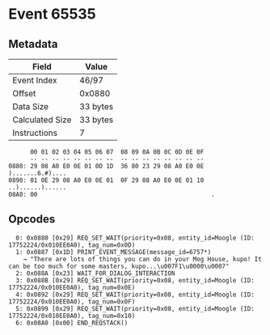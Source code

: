 # Event 65535

## Metadata

| Field           | Value    |
|-----------------|----------|
| Event Index     | 46/97    |
| Offset          | 0x0880   |
| Data Size       | 33 bytes |
| Calculated Size | 33 bytes |
| Instructions    | 7        |

```
      00 01 02 03 04 05 06 07  08 09 0A 0B 0C 0D 0E 0F
      -- -- -- -- -- -- -- --  -- -- -- -- -- -- -- --
0880: 29 08 A0 E0 0E 01 0D 1D  36 80 23 29 08 A0 E0 0E  ).......6.#)....
0890: 01 0E 29 08 A0 E0 0E 01  0F 29 08 A0 E0 0E 01 10  ..)......)......
08A0: 00                                                .               
```

## Opcodes

```
  0: 0x0880 [0x29] REQ_SET_WAIT(priority=0x08, entity_id=Moogle (ID: 17752224/0x010EE0A0), tag_num=0x0D)
  1: 0x0887 [0x1D] PRINT_EVENT_MESSAGE(message_id=6757*)
    → "There are lots of things you can do in your Mog House, kupo! It can be too much for some masters, kupo...\u007F1\u0000\u0007"
  2: 0x088A [0x23] WAIT_FOR_DIALOG_INTERACTION
  3: 0x088B [0x29] REQ_SET_WAIT(priority=0x08, entity_id=Moogle (ID: 17752224/0x010EE0A0), tag_num=0x0E)
  4: 0x0892 [0x29] REQ_SET_WAIT(priority=0x08, entity_id=Moogle (ID: 17752224/0x010EE0A0), tag_num=0x0F)
  5: 0x0899 [0x29] REQ_SET_WAIT(priority=0x08, entity_id=Moogle (ID: 17752224/0x010EE0A0), tag_num=0x10)
  6: 0x08A0 [0x00] END_REQSTACK()
```
